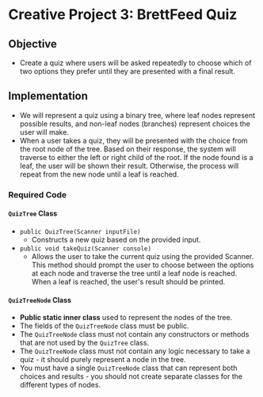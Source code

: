 # Creative Project 3: BrettFeed Quiz

## Objective

- Create a quiz where users will be asked repeatedly to choose which of two options they prefer until they are presented with a final result.

## Implementation

- We will represent a quiz using a binary tree, where leaf nodes represent possible results, and non-leaf nodes (branches) represent choices the user will make.
- When a user takes a quiz, they will be presented with the choice from the root node of the tree. Based on their response, the system will traverse to either the left or right child of the root. If the node found is a leaf, the user will be shown their result. Otherwise, the process will repeat from the new node until a leaf is reached.

### Required Code

#### `QuizTree` Class

- `public QuizTree(Scanner inputFile)`
  - Constructs a new quiz based on the provided input.
- `public void takeQuiz(Scanner console)`
  - Allows the user to take the current quiz using the provided Scanner. This method should prompt the user to choose between the options at each node and traverse the tree until a leaf node is reached. When a leaf is reached, the user's result should be printed.

#### `QuizTreeNode` Class

- **Public static inner class** used to represent the nodes of the tree.
- The fields of the `QuizTreeNode` class must be public.
- The `QuizTreeNode` class must not contain any constructors or methods that are not used by the `QuizTree` class.
- The `QuizTreeNode` class must not contain any logic necessary to take a quiz - it should purely represent a node in the tree.
- You must have a single `QuizTreeNode` class that can represent both choices and results - you should not create separate classes for the different types of nodes.

